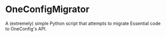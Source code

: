 # OneConfigMigrator
A (extremely) simple Python script that attempts to migrate Essential code to OneConfig's API.
